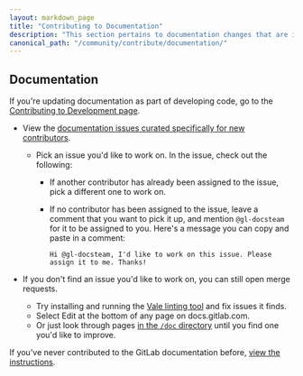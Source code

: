 ```yaml
---
layout: markdown_page
title: "Contributing to Documentation"
description: "This section pertains to documentation changes that are independent of other code/feature changes."
canonical_path: "/community/contribute/documentation/"
---
```


## Documentation

If you're updating documentation as part of developing code, go to the [Contributing to Development page](/community/contribute/development/index.html).

- View the [documentation issues curated specifically for new contributors](https://gitlab.com/gitlab-org/gitlab/-/issues?scope=all&utf8=%E2%9C%93&state=opened&label_name%5B%5D=good%20for%20new%20contributors&label_name%5B%5D=Accepting%20merge%20requests&label_name%5B%5D=documentation).

  - Pick an issue you'd like to work on. In the issue, check out the following:
    - If another contributor has already been assigned to the issue, pick a different one to work on.
    - If no contributor has been assigned to the issue, leave a comment that you want to pick it up, and mention `@gl-docsteam` for it to be assigned to you. Here's a message you can copy and paste in a comment:

      ```plaintext
      Hi @gl-docsteam, I'd like to work on this issue. Please assign it to me. Thanks!
      ``` 

- If you don't find an issue you'd like to work on, you can still open merge requests.

  - Try installing and running the [Vale linting tool](https://docs.gitlab.com/ee/development/documentation/testing.html#vale)
  and fix issues it finds.
  - Select Edit at the bottom of any page on docs.gitlab.com.
  - Or just look through pages [in the `/doc` directory](https://gitlab.com/gitlab-org/gitlab/-/tree/master/doc)
  until you find one you'd like to improve.

If you've never contributed to the GitLab documentation before, [view the instructions](https://docs.gitlab.com/ee/development/documentation/workflow.html).
